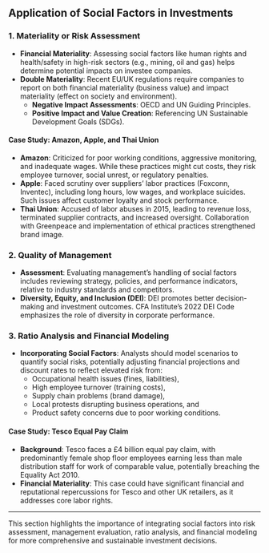 ## Application of Social Factors in Investments

### 1. Materiality or Risk Assessment
- **Financial Materiality**: Assessing social factors like human rights and health/safety in high-risk sectors (e.g., mining, oil and gas) helps determine potential impacts on investee companies.
- **Double Materiality**: Recent EU/UK regulations require companies to report on both financial materiality (business value) and impact materiality (effect on society and environment).
  - **Negative Impact Assessments**: OECD and UN Guiding Principles.
  - **Positive Impact and Value Creation**: Referencing UN Sustainable Development Goals (SDGs).
  
#### Case Study: Amazon, Apple, and Thai Union
- **Amazon**: Criticized for poor working conditions, aggressive monitoring, and inadequate wages. While these practices might cut costs, they risk employee turnover, social unrest, or regulatory penalties.
- **Apple**: Faced scrutiny over suppliers’ labor practices (Foxconn, Inventec), including long hours, low wages, and workplace suicides. Such issues affect customer loyalty and stock performance.
- **Thai Union**: Accused of labor abuses in 2015, leading to revenue loss, terminated supplier contracts, and increased oversight. Collaboration with Greenpeace and implementation of ethical practices strengthened brand image.

### 2. Quality of Management
- **Assessment**: Evaluating management’s handling of social factors includes reviewing strategy, policies, and performance indicators, relative to industry standards and competitors.
- **Diversity, Equity, and Inclusion (DEI)**: DEI promotes better decision-making and investment outcomes. CFA Institute’s 2022 DEI Code emphasizes the role of diversity in corporate performance.

### 3. Ratio Analysis and Financial Modeling
- **Incorporating Social Factors**: Analysts should model scenarios to quantify social risks, potentially adjusting financial projections and discount rates to reflect elevated risk from:
  - Occupational health issues (fines, liabilities),
  - High employee turnover (training costs),
  - Supply chain problems (brand damage),
  - Local protests disrupting business operations, and
  - Product safety concerns due to poor working conditions.

#### Case Study: Tesco Equal Pay Claim
- **Background**: Tesco faces a £4 billion equal pay claim, with predominantly female shop floor employees earning less than male distribution staff for work of comparable value, potentially breaching the Equality Act 2010.
- **Financial Materiality**: This case could have significant financial and reputational repercussions for Tesco and other UK retailers, as it addresses core labor rights.

---

This section highlights the importance of integrating social factors into risk assessment, management evaluation, ratio analysis, and financial modeling for more comprehensive and sustainable investment decisions.
